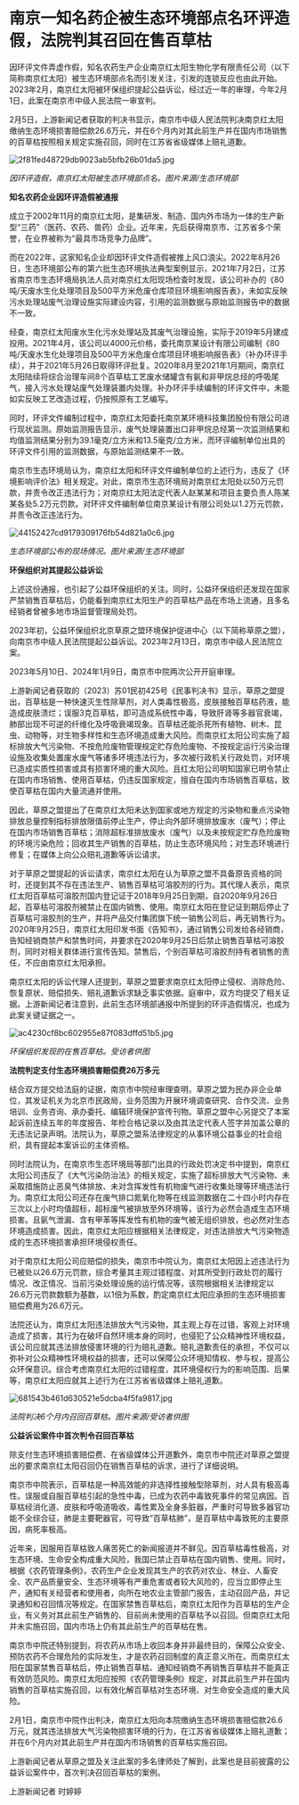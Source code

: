 # 南京一知名药企被生态环境部点名环评造假，法院判其召回在售百草枯

因环评文件弄虚作假，知名农药生产企业南京红太阳生物化学有限责任公司（以下简称南京红太阳）被生态环境部点名而引发关注，引发的连锁反应也由此开始。2023年2月，南京红太阳被环保组织提起公益诉讼，经过近一年的审理，今年2月1日，此案在南京市中级人民法院一审宣判。

2月5日，上游新闻记者获取的判决书显示，南京市中级人民法院判决南京红太阳缴纳生态环境损害赔偿款26.6万元，并在6个月内对其此前生产并在国内市场销售的百草枯按照相关规定实施召回，同时在江苏省省级媒体上赔礼道歉。

![2f81fed48729db9023ab5bfb26b01da5.jpg](https://raw.githubusercontent.com/qqhsx/qqnews_image/main/2024/02/05/南京一知名药企被生态环境部点名环评造假，法院判其召回在售百草枯/2f81fed48729db9023ab5bfb26b01da5.jpg)

_因环评造假，南京红太阳被生态环境部点名。图片来源/生态环境部_

**知名农药企业因环评造假被通报**

成立于2002年11月的南京红太阳，是集研发、制造、国内外市场为一体的生产新型“三药”（医药、农药、兽药）企业。近年来，先后获得南京市、江苏省多个荣誉，在业界被称为“最具市场竞争力品牌”。

而在2022年，这家知名企业却因环评文件造假被推上风口浪尖。2022年8月26日，生态环境部公布的第六批生态环境执法典型案例显示，2021年7月2日，江苏省南京市生态环境局执法人员对南京红太阳现场检查时发现，该公司补办的《80吨/天废水生化处理项目及500平方米危废仓库项目环境影响报告表》，未如实反映污水处理站废气治理设施实际建设内容，引用的监测数据与原始监测报告中的数据不一致。

经查，南京红太阳废水生化污水处理站及其废气治理设施，实际于2019年5月建成投用。2021年4月，该公司以4000元价格，委托南京某设计有限公司编制《80吨/天废水生化处理项目及500平方米危废仓库项目环境影响报告表》（补办环评手续），并于2021年5月26日取得环评批复。2020年8月至2021年1月期间，南京红太阳陆续将综合治理车间8个百草枯工艺废水储罐含有氨和非甲烷总烃的呼吸尾气，接入污水处理站废气处理装置内处理。补办环评手续编制的环评文件中，未能如实反映工艺改造过程，仍按照原有工艺编写。

同时，环评文件编制过程中，南京红太阳委托南京某环境科技集团股份有限公司进行现状监测。原始监测报告显示，废气处理装置出口非甲烷总烃第一次监测结果和均值监测结果分别为39.1毫克/立方米和13.5毫克/立方米，而环评编制单位出具的环评文件引用的监测数据，与原始监测结果不一致。

南京市生态环境局认为，南京红太阳和环评文件编制单位的上述行为，违反了《环境影响评价法》相关规定。对此，南京市生态环境局对南京红太阳处以50万元罚款，并责令改正违法行为；对南京红太阳法定代表人赵某某和项目主要负责人陈某某各处5.2万元罚款。对环评文件编制单位南京某设计有限公司处以1.2万元罚款，并责令改正违法行为。

![44152427cd9179309176fb54d821a0c6.jpg](https://raw.githubusercontent.com/qqhsx/qqnews_image/main/2024/02/05/南京一知名药企被生态环境部点名环评造假，法院判其召回在售百草枯/44152427cd9179309176fb54d821a0c6.jpg)

_生态环境部公布的现场情况。图片来源/生态环境部_

**环保组织对其提起公益诉讼**

上述这份通报，也引起了公益环保组织的关注。同时，公益环保组织还发现在国家严禁销售百草枯后，仍能看到南京红太阳生产的百草枯产品在市场上流通，且多名经销者曾被多地市场监督管理局处罚。

2023年初，公益环保组织北京草原之盟环境保护促进中心（以下简称草原之盟），向南京市中级人民法院提起公益诉讼。2023年2月13日，南京市中级人民法院立案。

2023年5月10日、2024年1月9日，南京市中院两次公开开庭审理。

上游新闻记者获取的（2023）苏01民初425号《民事判决书》显示，草原之盟提出，百草枯是一种快速灭生性除草剂，对人类毒性极高，皮肤接触百草枯药液，能造成皮肤溃烂；误服3克百草枯，即可造成系统性中毒，导致肝肾等多器官衰竭，肺部出现不可逆的纤维化及呼吸衰竭现象。百草枯还能杀死所有植物、树木、昆虫、动物等，对生物多样性和生态环境造成重大风险。而南京红太阳公司实施了超标排放大气污染物、不按危险废物管理规定贮存危险废物、不按规定运行污染治理设施及收集处置废水废气等诸多环境违法行为，多次被行政机关行政处罚，对环境已造成实质性损害或具有损害环境的重大风险。且红太阳公司明知国家已明令禁止在国内市场销售、使用百草枯，仍违反国家规定，擅自在国内市场销售百草枯，致使百草枯在国内大量流通并使用。

因此，草原之盟提出了在南京红太阳未达到国家或地方规定的污染物和重点污染物排放总量控制指标排放限值前停止生产，停止向外部环境排放废水（废气）；停止在国内市场销售百草枯；消除超标准排放废水（废气）以及未按规定贮存危险废物的环境污染危险；回收其生产销售的百草枯，防止生态环境风险；对生态环境进行修复；在媒体上向公众赔礼道歉等诉讼请求。

对于草原之盟提起的诉讼请求，南京红太阳在认为草原之盟不具备原告资格的同时，还提到其不存在违法生产、销售百草枯可溶胶剂的行为。其代理人表示，南京红太阳百草枯可溶胶剂国内登记证于2018年9月25日到期，自2020年9月26日起，百草枯可溶胶剂被禁止在国内销售、使用。南京红太阳在登记证到期后停止了百草枯可溶胶剂的生产，并将产品交付集团旗下统一销售公司后，再无销售行为。2020年9月25日，南京红太阳印发书面《告知书》，通过销售公司发给各经销商，告知经销商禁产和禁售时间，并要求在2020年9月25日后禁止销售百草枯可溶胶剂，同时对相关群体进行宣传告知。禁售后，个别百草枯可溶胶剂持有者销售的责任，不应由南京红太阳承担。

南京红太阳的诉讼代理人还提到，草原之盟要求南京红太阳停止侵权、消除危险、恢复原状、赔偿损失、赔礼道歉诉求缺乏事实依据。庭审中，双方均提交了相关证据。上游新闻记者注意到，此前生态环境部通报中所提到的环评造假情况，也成为此案关键证据之一。

![ac4230cf8bc602955e87f083dffd51b5.jpg](https://raw.githubusercontent.com/qqhsx/qqnews_image/main/2024/02/05/南京一知名药企被生态环境部点名环评造假，法院判其召回在售百草枯/ac4230cf8bc602955e87f083dffd51b5.jpg)

_环保组织发现的在售百草枯。受访者供图_

**法院判定支付生态环境损害赔偿费26万多元**

结合双方提交给法庭的证据，南京市中院经审理查明，草原之盟为民办非企业单位，其发证机关为北京市民政局，业务范围为开展环境调查研究、合作交流、业务培训、业务咨询、承办委托、编辑环境保护宣传刊物。草原之盟中心另提交了本案起诉前连续五年的年度报告、年检合格记录以及由其法定代表人签字并加盖公章的无违法记录声明。法院认为，草原之盟系法律规定的从事环境公益事业的社会组织，具有提起本案诉讼的主体资格。

同时法院认为，在南京市生态环境局等部门出具的行政处罚决定书中提到，南京红太阳公司违反了《大气污染防治法》的相关规定，实施了超标排放大气污染物、未采取措施防止恶臭气体排放、未对含挥发性有机物废气进行收集处理等环境违法行为。南京红太阳公司还存在废气排口氮氧化物等在线监测数据在二十四小时内存在三次以上小时均值超标，超标废气被排放至外环境等，该行为必然会造成生态环境损害。且氨气泄漏、含有甲苯等挥发性有机物的废气被无组织排放，也必然对生态环境造成损害。因此，南京红太阳应根据相关法律规定，对违法排放大气污染物造成的生态环境损害承担环境侵权责任。

对于南京红太阳公司应赔偿的损失，南京市中院认为，南京红太阳因上述违法行为已被处以26.6万元罚款，综合考量其主观过错程度、对其所受到行政处罚的履行情况、改正情况、当前污染处理设施的运行情况等，该院根据相关法律规定以26.6万元罚款数额为基数，以1倍为系数，酌定南京红太阳应承担的生态环境损害赔偿费用为26.6万元。

法院还认为，南京红太阳违法排放大气污染物，其主观上存在过错，客观上对环境造成了损害，其行为在破坏自然环境本身的同时，也侵犯了公众精神性环境权益，该公司应就其违法排放侵害环境的行为赔礼道歉。赔礼道歉责任的承担，不仅可以弥补对公众精神性环境权益的损害，还可以保障公众环境知情权、参与权，提高公众环保意识。综合考虑南京红太阳的过错程度，其环境侵权行为的影响范围、后果等，南京红太阳应就其上述行为在江苏省省级媒体上赔礼道歉。

![681543b461d630521e5dcba4f5fa9817.jpg](https://raw.githubusercontent.com/qqhsx/qqnews_image/main/2024/02/05/南京一知名药企被生态环境部点名环评造假，法院判其召回在售百草枯/681543b461d630521e5dcba4f5fa9817.jpg)

_法院判决6个月内召回百草枯。图片来源/受访者供图_

**公益诉讼案件中首次判令召回百草枯**

除支付生态环境损害赔偿费、在省级媒体公开道歉外，南京市中院还对草原之盟提出的要求南京红太阳召回仍在销售百草枯的诉求，进行了详细说明。

南京市中院表示，百草枯是一种高效能的非选择性接触型除草剂，对人具有极高毒性。误服或自服百草枯引起的急性中毒，已成为农药中毒致死事件的常见病因。百草枯经消化道、皮肤和呼吸道吸收，毒性累及全身多脏器，严重时可导致多器官功能不全综合征，肺是主要靶器官，可导致“百草枯肺”，是百草枯中毒致死的主要原因，病死率极高。

近年来，因服用百草枯致人痛苦死亡的新闻报道并不鲜见。因百草枯毒性极高，对生态环境、生命安全构成重大风险，我国已禁止百草枯在国内销售、使用。同时，根据《农药管理条例》，农药生产企业发现其生产的农药对农业、林业、人畜安全、农产品质量安全、生态环境等有严重危害或者较大风险的，应当立即停止生产，通知有关经营者和使用者，向所在地农业主管部门报告，主动召回产品，并记录通知和召回情况等规定。在国家禁售百草枯后，南京红太阳作为百草枯的生产企业，有义务对其此前生产销售的、目前尚未使用的百草枯予以召回。但南京红太阳并未实施召回，国内市场上仍有其此前生产的百草枯在售。

南京市中院还特别提到，将农药从市场上收回本身并非最终目的，保障公众安全、预防农药不合理危险的实际发生，才是农药召回制度的真正意义所在。而南京红太阳在国家禁售百草枯后，停止销售百草枯、通知经销商不再销售百草枯并不能真正有效防范风险。南京红太阳应按照《农药管理条例》规定，对其此前生产并在国内销售的百草枯实施召回，以有效化解百草枯对生态环境、对生命安全造成的重大风险。

2月1日，南京市中院作出判决，南京红太阳向本院缴纳生态环境损害赔偿款26.6万元，就其违法排放大气污染物损害环境的行为，在江苏省省级媒体上赔礼道歉；并在6个月内对其此前生产并在国内市场销售的百草枯实施召回。

上游新闻记者从草原之盟及关注此案的多名律师处了解到，此案也是目前披露的公益诉讼案件中，首次判决召回百草枯的案例。

上游新闻记者 时婷婷

